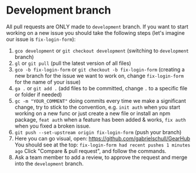 # Development branch

All pull requests are ONLY made to `development` branch. If you want to start working on a new issue you should take the following steps (let's imagine our issue is `fix-login-form`):

1. `gco development` or `git checkout development` (switching to `development` branch)
2. `gl` or `git pull` (pull the latest version of all files)
3. `gco -b fix-login-form` or `git checkout -b fix-login-form` (creating a new branch for the issue we want to work on, change `fix-login-form` for the name of your issue)
4. `ga .` or `git add .` (add files to be committed, change `.` to a specific file or folder if needed)
5. `gc -m "YOUR_COMMENT"` doing commits every time we make a significant change, try to stick to the convention, e.g. `init auth` when you start working on a new func or just create a new file or install an npm package, `feat auth` when a feature has been added & works, `fix auth` when you fixed a broken issue.
6. `git push --set-upstream origin fix-login-form` (push your branch)
7. Here you can go visual, open: https://github.com/gabrielschull/GearHub
You should see at the top: `fix-login-form had recent pushes 1 minutes ago`
Click "Compare & pull request", and follow the commands.
8. Ask a team member to add a review, to approve the request and merge into the `development` branch.